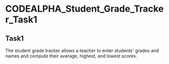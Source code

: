 # CODEALPHA_Student_Grade_Tracker_Task1
## Task1
The student grade tracker allows a teacher to enter students' grades and names and compute their average, highest, and lowest scores.
